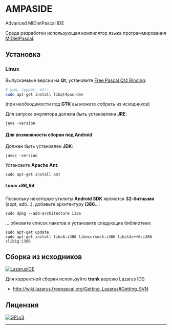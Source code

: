 AMPASIDE
========

Advanced MIDletPascal IDE

Среда разработки использующая компилятор языка программирования [MIDletPascal](http://ru.wikipedia.org/wiki/MIDletPascal).

Установка
---------

### Linux

Выпускаемые версии на **Qt**, установите [Free Pascal Qt4 Binding](http://users.telenet.be/Jan.Van.hijfte/qtforfpc/fpcqt4.html):

``` bash
# yum, zypper, etc...
sudo apt-get install libqt4pas-dev
```

(при необходимости под **GTK** вы можете собрать из исходников)

Для запуска эмулятора должна быть установлена **JRE**:

```
java -version
```

#### Для возможности сборки под Android

Должен быть установлен **JDK**:

```
javac -version
```

Установите **Apache Ant**:

```
sudo apt-get install ant
```

##### Linux x86_64

Поскольку некоторые утилиты **Android SDK** являются **32-битными** (appt, adb...), добавьте архитектуру **i386**...:

```
sudo dpkg --add-architecture i386
```

... обновите список пакетов и установите следующие библиотеки:

```
sudo apt-get update
sudo apt-get install libc6:i386 libncurses5:i386 libstdc++6:i386 zlib1g:i386
```

Сборка из исходников
--------------------

[![LazarusIDE](http://wiki.lazarus.freepascal.org/images/9/94/built_with_lazarus_logo.png)](http://www.lazarus-ide.org)

Для корректной сборки используйте **trunk** версию Lazarus IDE:

- http://wiki.lazarus.freepascal.org/Getting_Lazarus#Getting_SVN

Лицензия
--------

[![GPLv3](http://www.gnu.org/graphics/gplv3-127x51.png)](https://github.com/Helltar/AMPASIDE/blob/master/COPYING)

----------------------
